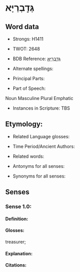 # גְּדָֽבְרַיָּא

<!-- Status: S2="NeedsEdits" -->
<!-- Lexica used for edits:   -->

## Word data

* Strongs: H1411

* TWOT: 2648

* BDB Reference: [גְּדָֽבְרַיָּא](rc://en/bdb/dict/xc.ab.ae)

* Alternate spellings:

* Principal Parts:

* Part of Speech:

Noun Masculine Plural Emphatic

* Instances in Scripture: TBS

## Etymology:

* Related Language glosses:

* Time Period/Ancient Authors:

* Related words:

* Antonyms for all senses:

* Synonyms for all senses:

## Senses

### Sense 1.0:

#### Definition:

#### Glosses:

treasurer; 

#### Explanation:

#### Citations:



